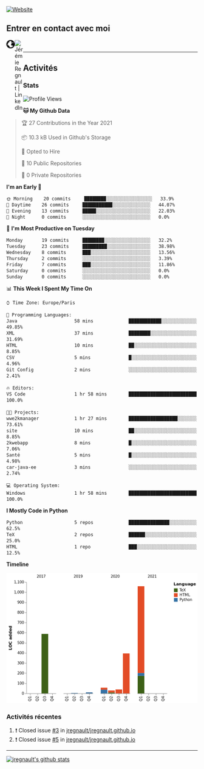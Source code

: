 [![Website](https://img.shields.io/website?logo=globe&label=jregnault.github.io&style=for-the-badge&url=https://jregnault.github.io)](https://jregnault.github.io)

## Entrer en contact avec moi

[<img align="left" alt="codeSTACKr.com" width="22px" src="https://raw.githubusercontent.com/iconic/open-iconic/master/svg/globe.svg" />][website]
[<img align="left" alt="Jérémie Regnault | LinkedIn" width="22px" src="https://cdn.jsdelivr.net/npm/simple-icons@v3/icons/linkedin.svg" />][linkedin]

<br />

---

## Activités

### Stats
<!--START_SECTION:waka-->
![Profile Views](http://img.shields.io/badge/Profile%20Views-0-blue)

**🐱 My Github Data** 

> 🏆 27 Contributions in the Year 2021
 > 
> 📦 10.3 kB Used in Github's Storage 
 > 
> 💼 Opted to Hire
 > 
> 📜 10 Public Repositories 
 > 
> 🔑 0 Private Repositories  
 > 
**I'm an Early 🐤** 

```text
🌞 Morning    20 commits     ████████░░░░░░░░░░░░░░░░░   33.9% 
🌆 Daytime    26 commits     ███████████░░░░░░░░░░░░░░   44.07% 
🌃 Evening    13 commits     █████░░░░░░░░░░░░░░░░░░░░   22.03% 
🌙 Night      0 commits      ░░░░░░░░░░░░░░░░░░░░░░░░░   0.0%

```
📅 **I'm Most Productive on Tuesday** 

```text
Monday       19 commits     ████████░░░░░░░░░░░░░░░░░   32.2% 
Tuesday      23 commits     █████████░░░░░░░░░░░░░░░░   38.98% 
Wednesday    8 commits      ███░░░░░░░░░░░░░░░░░░░░░░   13.56% 
Thursday     2 commits      ░░░░░░░░░░░░░░░░░░░░░░░░░   3.39% 
Friday       7 commits      ███░░░░░░░░░░░░░░░░░░░░░░   11.86% 
Saturday     0 commits      ░░░░░░░░░░░░░░░░░░░░░░░░░   0.0% 
Sunday       0 commits      ░░░░░░░░░░░░░░░░░░░░░░░░░   0.0%

```


📊 **This Week I Spent My Time On** 

```text
⌚︎ Time Zone: Europe/Paris

💬 Programming Languages: 
Java                     58 mins             ████████████░░░░░░░░░░░░░   49.85% 
XML                      37 mins             ████████░░░░░░░░░░░░░░░░░   31.69% 
HTML                     10 mins             ██░░░░░░░░░░░░░░░░░░░░░░░   8.85% 
CSV                      5 mins              █░░░░░░░░░░░░░░░░░░░░░░░░   4.96% 
Git Config               2 mins              ░░░░░░░░░░░░░░░░░░░░░░░░░   2.41%

🔥 Editors: 
VS Code                  1 hr 58 mins        █████████████████████████   100.0%

🐱‍💻 Projects: 
wwe2kmanager             1 hr 27 mins        ██████████████████░░░░░░░   73.61% 
site                     10 mins             ██░░░░░░░░░░░░░░░░░░░░░░░   8.85% 
2kwebapp                 8 mins              █░░░░░░░░░░░░░░░░░░░░░░░░   7.06% 
Santé                    5 mins              █░░░░░░░░░░░░░░░░░░░░░░░░   4.98% 
car-java-ee              3 mins              ░░░░░░░░░░░░░░░░░░░░░░░░░   2.74%

💻 Operating System: 
Windows                  1 hr 58 mins        █████████████████████████   100.0%

```

**I Mostly Code in Python** 

```text
Python                   5 repos             ███████████████░░░░░░░░░░   62.5% 
TeX                      2 repos             ██████░░░░░░░░░░░░░░░░░░░   25.0% 
HTML                     1 repo              ███░░░░░░░░░░░░░░░░░░░░░░   12.5%

```


**Timeline**

![Chart not found](https://raw.githubusercontent.com/jregnault/jregnault/master/charts/bar_graph.png) 


<!--END_SECTION:waka-->

### Activités récentes
<!--START_SECTION:activity-->
1. ❗️ Closed issue [#3](https://github.com/jregnault/jregnault.github.io/issues/3) in [jregnault/jregnault.github.io](https://github.com/jregnault/jregnault.github.io)
2. ❗️ Closed issue [#5](https://github.com/jregnault/jregnault.github.io/issues/5) in [jregnault/jregnault.github.io](https://github.com/jregnault/jregnault.github.io)
<!--END_SECTION:activity-->

---

[![jregnault's github stats](https://github-readme-stats.jregnault.vercel.app/api?username=jregnault&show_icons=true)](https://github.com/jregnault/github-readme-stats)

[website]: jregnault.github.io
[linkedin]: https://www.linkedin.com/in/j%C3%A9r%C3%A9mie-regnault-4a30b2138/
